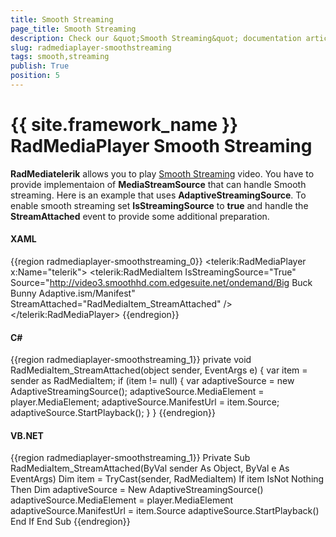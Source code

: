 ```yaml
---
title: Smooth Streaming
page_title: Smooth Streaming
description: Check our &quot;Smooth Streaming&quot; documentation article for the RadMediaPlayer {{ site.framework_name }} control.
slug: radmediaplayer-smoothstreaming
tags: smooth,streaming
publish: True
position: 5
---
```


# {{ site.framework_name }} RadMediaPlayer Smooth Streaming

__RadMediatelerik__ allows you to play [Smooth Streaming](http://smf.codeplex.com/) video. You have to provide implementaion of __MediaStreamSource__ that can handle Smooth streaming. Here is an example that uses __AdaptiveStreamingSource__. To enable smooth streaming set __IsStreamingSource__ to __true__ and handle the __StreamAttached__ event to provide some additional preparation.

#### __XAML__

{{region radmediaplayer-smoothstreaming_0}}
	<telerik:RadMediaPlayer x:Name="telerik">
		<telerik:RadMediaItem IsStreamingSource="True" 
							  Source="http://video3.smoothhd.com.edgesuite.net/ondemand/Big Buck Bunny Adaptive.ism/Manifest"
							  StreamAttached="RadMediaItem_StreamAttached" />
	</telerik:RadMediaPlayer>
{{endregion}}

#### __C#__

{{region radmediaplayer-smoothstreaming_1}}
	private void RadMediaItem_StreamAttached(object sender, EventArgs e)
	{
		var item = sender as RadMediaItem;
		if (item != null)
		{
			var adaptiveSource = new AdaptiveStreamingSource();
			adaptiveSource.MediaElement = player.MediaElement;
			adaptiveSource.ManifestUrl = item.Source;
			adaptiveSource.StartPlayback();
		}
	}
{{endregion}}

#### __VB.NET__

{{region radmediaplayer-smoothstreaming_1}}
	Private Sub RadMediaItem_StreamAttached(ByVal sender As Object, ByVal e As EventArgs)
		Dim item = TryCast(sender, RadMediaItem)
		If item IsNot Nothing Then
			Dim adaptiveSource = New AdaptiveStreamingSource()
			adaptiveSource.MediaElement = player.MediaElement
			adaptiveSource.ManifestUrl = item.Source
			adaptiveSource.StartPlayback()
		End If
	End Sub
{{endregion}}